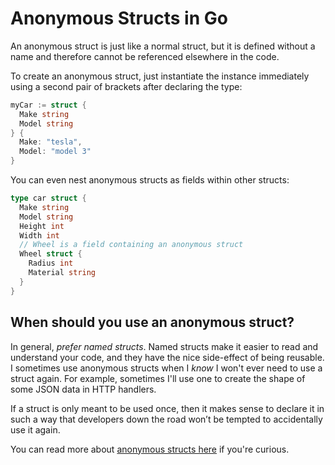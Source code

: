 # Anonymous Structs in Go

An anonymous struct is just like a normal struct, but it is defined without a name and therefore cannot be referenced elsewhere in the code.

To create an anonymous struct, just instantiate the instance immediately using a second pair of brackets after declaring the type:

```go
myCar := struct {
  Make string
  Model string
} {
  Make: "tesla",
  Model: "model 3"
}
```

You can even nest anonymous structs as fields within other structs:

```go
type car struct {
  Make string
  Model string
  Height int
  Width int
  // Wheel is a field containing an anonymous struct
  Wheel struct {
    Radius int
    Material string
  }
}
```

## When should you use an anonymous struct?

In general, *prefer named structs*. Named structs make it easier to read and understand your code, and they have the nice side-effect of being reusable. I sometimes use anonymous structs when I *know* I won't ever need to use a struct again. For example, sometimes I'll use one to create the shape of some JSON data in HTTP handlers.

If a struct is only meant to be used once, then it makes sense to declare it in such a way that developers down the road won’t be tempted to accidentally use it again.

You can read more about [anonymous structs here](https://blog.boot.dev/golang/anonymous-structs-golang/) if you're curious.
